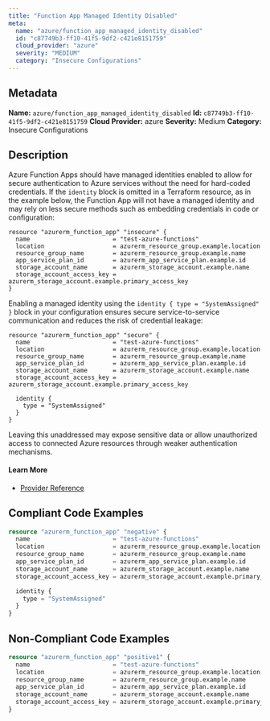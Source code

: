 ```yaml
---
title: "Function App Managed Identity Disabled"
meta:
  name: "azure/function_app_managed_identity_disabled"
  id: "c87749b3-ff10-41f5-9df2-c421e8151759"
  cloud_provider: "azure"
  severity: "MEDIUM"
  category: "Insecure Configurations"
---
```

## Metadata
**Name:** `azure/function_app_managed_identity_disabled`
**Id:** `c87749b3-ff10-41f5-9df2-c421e8151759`
**Cloud Provider:** azure
**Severity:** Medium
**Category:** Insecure Configurations
## Description
Azure Function Apps should have managed identities enabled to allow for secure authentication to Azure services without the need for hard-coded credentials. If the `identity` block is omitted in a Terraform resource, as in the example below, the Function App will not have a managed identity and may rely on less secure methods such as embedding credentials in code or configuration:

```
resource "azurerm_function_app" "insecure" {
  name                       = "test-azure-functions"
  location                   = azurerm_resource_group.example.location
  resource_group_name        = azurerm_resource_group.example.name
  app_service_plan_id        = azurerm_app_service_plan.example.id
  storage_account_name       = azurerm_storage_account.example.name
  storage_account_access_key = azurerm_storage_account.example.primary_access_key
}
```

Enabling a managed identity using the `identity { type = "SystemAssigned" }` block in your configuration ensures secure service-to-service communication and reduces the risk of credential leakage:

```
resource "azurerm_function_app" "secure" {
  name                       = "test-azure-functions"
  location                   = azurerm_resource_group.example.location
  resource_group_name        = azurerm_resource_group.example.name
  app_service_plan_id        = azurerm_app_service_plan.example.id
  storage_account_name       = azurerm_storage_account.example.name
  storage_account_access_key = azurerm_storage_account.example.primary_access_key

  identity {
    type = "SystemAssigned"
  }
}
```

Leaving this unaddressed may expose sensitive data or allow unauthorized access to connected Azure resources through weaker authentication mechanisms.

#### Learn More

 - [Provider Reference](https://registry.terraform.io/providers/hashicorp/azurerm/latest/docs/resources/function_app#identity)


## Compliant Code Examples
```terraform
resource "azurerm_function_app" "negative" {
  name                       = "test-azure-functions"
  location                   = azurerm_resource_group.example.location
  resource_group_name        = azurerm_resource_group.example.name
  app_service_plan_id        = azurerm_app_service_plan.example.id
  storage_account_name       = azurerm_storage_account.example.name
  storage_account_access_key = azurerm_storage_account.example.primary_access_key

  identity {
    type = "SystemAssigned"
  }
}

```
## Non-Compliant Code Examples
```terraform
resource "azurerm_function_app" "positive1" {
  name                       = "test-azure-functions"
  location                   = azurerm_resource_group.example.location
  resource_group_name        = azurerm_resource_group.example.name
  app_service_plan_id        = azurerm_app_service_plan.example.id
  storage_account_name       = azurerm_storage_account.example.name
  storage_account_access_key = azurerm_storage_account.example.primary_access_key
}

```